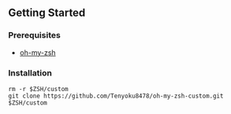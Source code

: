 ## Getting Started

### Prerequisites

* [oh-my-zsh](https://github.com/robbyrussell/oh-my-zsh)

### Installation

```shell
rm -r $ZSH/custom
git clone https://github.com/Tenyoku8478/oh-my-zsh-custom.git $ZSH/custom
```

